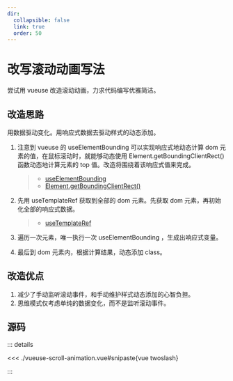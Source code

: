 ```yaml
---
dir:
  collapsible: false
  link: true
  order: 50
---
```


<script setup>
// import C from "@docs/demo/005-vueuse-scroll-animation/vueuse-scroll-animation.vue";
</script>

# 改写滚动动画写法

尝试用 vueuse 改造滚动动画，力求代码编写优雅简洁。

<demo vue="./vueuse-scroll-animation.vue" />
<!-- <ClientOnly>
	<C />
</ClientOnly> -->

## 改造思路

用数据驱动变化。用响应式数据去驱动样式的动态添加。

1. 注意到 vueuse 的 useElementBounding 可以实现响应式地动态计算 dom 元素的值，在鼠标滚动时，就能够动态使用 Element.getBoundingClientRect() 函数动态地计算元素的 top 值。改造将围绕着该响应式值来完成。

   > - [useElementBounding](https://vueuse.org/core/useElementBounding/)
   > - [Element.getBoundingClientRect()](https://developer.mozilla.org/zh-CN/docs/Web/API/Element/getBoundingClientRect)

2. 先用 useTemplateRef 获取到全部的 dom 元素。先获取 dom 元素，再初始化全部的响应式数据。

   > - [useTemplateRef](https://cn.vuejs.org/api/composition-api-helpers.html#usetemplateref)

3. 遍历一次元素，唯一执行一次 useElementBounding ，生成出响应式变量。
4. 最后到 dom 元素内，根据计算结果，动态添加 class。

## 改造优点

1. 减少了手动监听滚动事件，和手动维护样式动态添加的心智负担。
2. 思维模式仅考虑单纯的数据变化，而不是监听滚动事件。

## 源码

::: details

<<< ./vueuse-scroll-animation.vue#snipaste{vue twoslash}

:::
